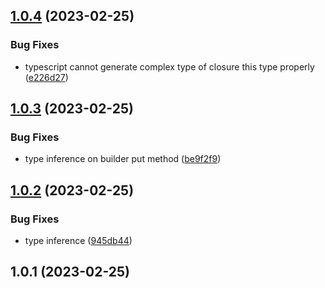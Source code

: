 

## [1.0.4](https://github.com/bang9/zustand-vault/compare/v1.0.3...v1.0.4) (2023-02-25)


### Bug Fixes

* typescript cannot generate complex type of closure this type properly ([e226d27](https://github.com/bang9/zustand-vault/commit/e226d275d1726bda88ad74a353f0a59826f64bcb))

## [1.0.3](https://github.com/bang9/zustand-vault/compare/v1.0.2...v1.0.3) (2023-02-25)


### Bug Fixes

* type inference on builder put method ([be9f2f9](https://github.com/bang9/zustand-vault/commit/be9f2f93ecbbd19ed61e629ed2cbaf1f75bf58ca))

## [1.0.2](https://github.com/bang9/zustand-vault/compare/v1.0.1...v1.0.2) (2023-02-25)


### Bug Fixes

* type inference ([945db44](https://github.com/bang9/zustand-vault/commit/945db44ffa95b3423e6c2ee09b483e5f4735ee70))

## 1.0.1 (2023-02-25)